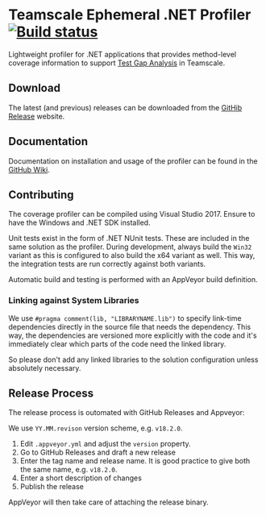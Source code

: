 Teamscale Ephemeral .NET Profiler
[![Build status](https://ci.appveyor.com/api/projects/status/pamrby3g6dm26074/branch/master?svg=true)](https://ci.appveyor.com/project/cqse/teamscale-profiler-dotnet/branch/master)
===================================

Lightweight profiler for .NET applications that provides method-level coverage information to support [Test Gap Analysis](https://www.cqse.eu/en/consulting/software-test-control/) in Teamscale.

## Download

The latest (and previous) releases can be downloaded from the [GitHib Release](https://github.com/cqse/teamscale-profiler-dotnet/releases) website.

## Documentation

Documentation on installation and usage of the profiler can be found in the [GitHub Wiki](https://github.com/cqse/teamscale-profiler-dotnet/wiki).

## Contributing

The coverage profiler can be compiled using Visual Studio 2017. Ensure to have the Windows and .NET SDK installed.

Unit tests exist in the form of .NET NUnit tests. These are included in the same solution as the profiler.
During development, always build the `Win32` variant as this is configured to also build the x64 variant as well.
This way, the integration tests are run correctly against both variants.

Automatic build and testing is performed with an AppVeyor build definition.

### Linking against System Libraries

We use `#pragma comment(lib, "LIBRARYNAME.lib")` to specify link-time dependencies directly in the source file
that needs the dependency. This way, the dependencies are versioned more explicitly with the code and it's immediately
clear which parts of the code need the linked library.

So please don't add any linked libraries to the solution configuration unless absolutely necessary.

## Release Process

The release process is outomated with GitHub Releases and Appveyor:

We use `YY.MM.revison` version scheme, e.g. `v18.2.0`.

1. Edit `.appveyor.yml` and adjust the `version` property.
2. Go to GitHub Releases and draft a new release
3. Enter the tag name and release name. It is good practice to give both the same name, e.g. `v18.2.0`.
4. Enter a short description of changes
5. Publish the release

AppVeyor will then take care of attaching the release binary.
